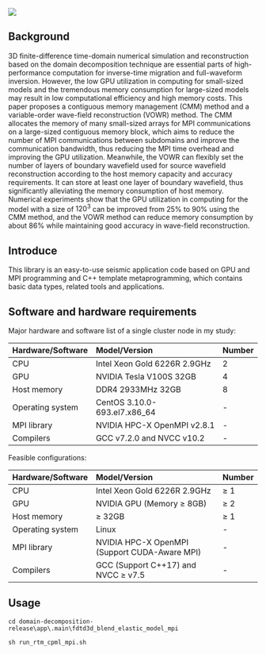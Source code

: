 ![](jarvis.png)

## Background

3D finite-difference time-domain numerical simulation and reconstruction based on the domain decomposition technique are essential parts of high-performance computation for inverse-time migration and full-waveform inversion. However, the low GPU utilization in computing for small-sized models and the tremendous memory consumption for large-sized models may result in low computational efficiency and high memory costs. This paper proposes a contiguous memory management (CMM) method and a variable-order wave-field reconstruction (VOWR) method. The CMM allocates the memory of many small-sized arrays for MPI communications on a large-sized contiguous memory block, which aims to reduce the number of MPI communications between subdomains and improve the communication bandwidth, thus reducing the MPI time overhead and improving the GPU utilization. Meanwhile, the VOWR can flexibly set the number of layers of boundary wavefield used for source wavefield reconstruction according to the host memory capacity and accuracy requirements. It can store at least one layer of boundary wavefield, thus significantly alleviating the memory consumption of host memory. Numerical experiments show that the GPU utilization in computing for the model with a size of $120^3$ can be improved from 25\% to 90\% using the CMM method, and the VOWR method can reduce memory consumption by about 86\% while maintaining good accuracy in wave-field reconstruction.

## Introduce

This library is an easy-to-use seismic application code based on GPU and MPI programming and C++ template metaprogramming, which contains basic data types, related tools and applications.

## Software and hardware requirements

Major hardware and software list of a single cluster node in my study:

  |Hardware/Software | Model/Version                  |Number|
  | :-----            | :----                         | :---- |
  |CPU               | Intel Xeon Gold 6226R 2.9GHz   |2|
  |GPU               | NVIDIA Tesla V100S 32GB        |4|
  |Host memory       | DDR4 2933MHz 32GB             | 8|
  |Operating system  | CentOS 3.10.0-693.el7.x86\_64 | -|
  |MPI library       | NVIDIA HPC-X OpenMPI v2.8.1   | -|
  |Compilers         | GCC v7.2.0 and NVCC v10.2    | -|

Feasible configurations:

  |Hardware/Software | Model/Version                  |Number|
  | :-----           | :----                          | :----  |
  |CPU               | Intel Xeon Gold 6226R 2.9GHz   |$\geq$ 1|
  |GPU               | NVIDIA GPU (Memory $\geq$ 8GB) |$\geq$ 2|
  |Host memory       | $\geq$ 32GB                    |$\geq$ 1|
  |Operating system  | Linux                          | -|
  |MPI library       | NVIDIA HPC-X OpenMPI (Support CUDA-Aware MPI)| -|
  |Compilers         | GCC (Support C++17) and NVCC $\geq$ v7.5     | -|

## Usage

`cd domain-decomposition-release\app\.main\fdtd3d_blend_elastic_model_mpi`

`sh run_rtm_cpml_mpi.sh`
